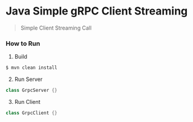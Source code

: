# Java Simple gRPC Client Streaming

> Simple Client Streaming Call

### How to Run

1. Build 
```sh
$ mvn clean install
```

2. Run Server
```java
class GrpcServer {}
```

3. Run Client 
```java
class GrpcClient {}
```
